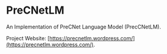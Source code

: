 # PreCNetLM
An Implementation of PreCNet Language Model (PrecCNetLM).

Project Website: [https://precnetlm.wordpress.com/](https://precnetlm.wordpress.com/).